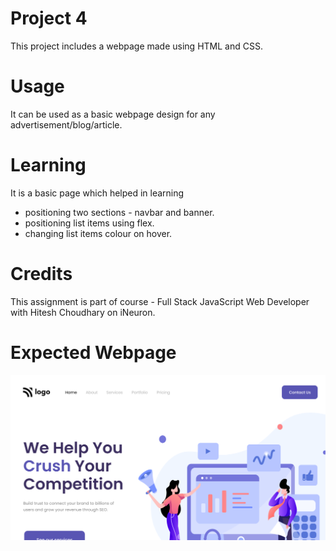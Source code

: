 # Project 4

This project includes a webpage made using HTML and CSS. 

# Usage

It can be used as a basic webpage design for any advertisement/blog/article.

# Learning

It is a basic page which helped in learning
- positioning two sections - navbar and banner.
- positioning list items using flex.
- changing list items colour on hover.

# Credits

This assignment is part of course - Full Stack JavaScript Web Developer with Hitesh Choudhary on iNeuron.

# Expected Webpage

![This is how Webpage looks](./thumbnail.png)
